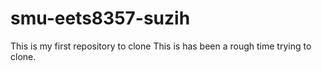 # smu-eets8357-suzih
This is my first repository to clone
This is has been a rough time trying to clone.

